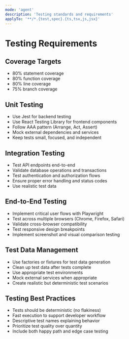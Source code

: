 ```yaml
---
mode: 'agent'
description: 'Testing standards and requirements'
applyTo: '**/*.{test,spec}.{ts,tsx,js,jsx}'
---
```


# Testing Requirements

## Coverage Targets

- 80% statement coverage
- 80% function coverage
- 80% line coverage
- 75% branch coverage

## Unit Testing

- Use Jest for backend testing
- Use React Testing Library for frontend components
- Follow AAA pattern (Arrange, Act, Assert)
- Mock external dependencies and services
- Keep tests small, focused, and independent

## Integration Testing

- Test API endpoints end-to-end
- Validate database operations and transactions
- Test authentication and authorization flows
- Ensure proper error handling and status codes
- Use realistic test data

## End-to-End Testing

- Implement critical user flows with Playwright
- Test across multiple browsers (Chrome, Firefox, Safari)
- Validate cross-browser compatibility
- Test responsive design breakpoints
- Implement screenshot and visual comparison testing

## Test Data Management

- Use factories or fixtures for test data generation
- Clean up test data after tests complete
- Use appropriate test environments
- Mock external services when appropriate
- Create realistic but deterministic test scenarios

## Testing Best Practices

- Tests should be deterministic (no flakiness)
- Fast execution to support developer workflow
- Descriptive test names explaining behavior
- Prioritize test quality over quantity
- Include both happy path and edge case testing
